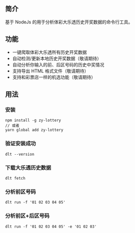 ## 简介
基于 NodeJs 的用于分析体彩大乐透历史开奖数据的命令行工具。

## 功能
- 一键爬取体彩大乐透所有历史开奖数据
- 自动检测/更新本地历史开奖数据（敬请期待）
- 自动分析你输入的前、后区号码的历史中奖情况
- 支持导出 HTML 格式文件（敬请期待）
- 支持和彩票店一样的机选功能（敬请期待）

## 用法

### 安装
```shell
npm install -g zy-lottery
// 或者
yarn global add zy-lottery
```

### 验证安装成功
```shell
dlt --version
```

### 下载大乐透历史数据
```shell
dlt fetch
```

### 分析前区号码
```shell
dlt run -f '01 02 03 04 05'
```

### 分析前区+后区号码
```shell
dlt run -f '01 02 03 04 05' -e '01 02 03'
```